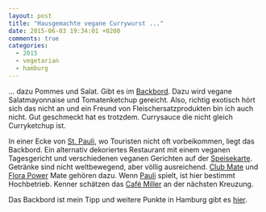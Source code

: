 ```yaml
---
layout: post
title: "Hausgemachte vegane Currywurst ..."
date: 2015-06-03 19:34:01 +0200
comments: true
categories:
  - 2015
  - vegetarian
  - hamburg
---
```

... dazu Pommes und Salat. Gibt es im [Backbord][backbord]. Dazu wird
vegane Salatmayonnaise und Tomatenketchup gereicht. Also, richtig
exotisch hört sich das nicht an und ein Freund von
Fleischersatzprodukten bin ich auch nicht. Gut geschmeckt hat es
trotzdem. Currysauce die nicht gleich Curryketchup ist.

In einer Ecke von [St. Pauli][pauli], wo Touristen nicht oft
vorbeikommen, liegt das Backbord. Ein alternativ dekoriertes
Restaurant mit einem veganen Tagesgericht und verschiedenen veganen
Gerichten auf der [Speisekarte][card]. Getränke sind nicht
weltbewegend, aber völlig ausreichend. [Club Mate][club] und [Flora
Power][flora] Mate gehören dazu. Wenn [Pauli][fc] spielt, ist hier bestimmt
Hochbetrieb. Kenner schätzen das [Café Miller][miller] an der nächsten
Kreuzung.

Das Backbord ist mein Tipp und weitere Punkte in Hamburg gibt es
[hier][places].

[places]: http://www.veganguerilla.de/vegan-essen-in-hamburg/
[fc]: https://de.wikipedia.org/wiki/FC_St._Pauli
[miller]: http://www.cafe-miller.de/
[flora]: http://www.flora-power.de/
[club]: http://www.clubmate.de/
[card]: http://www.backbord-stpauli.de/pdfs/essen.pdf
[pauli]: https://de.wikipedia.org/wiki/Hamburg-St._Pauli
[backbord]: http://www.backbord-stpauli.de/
